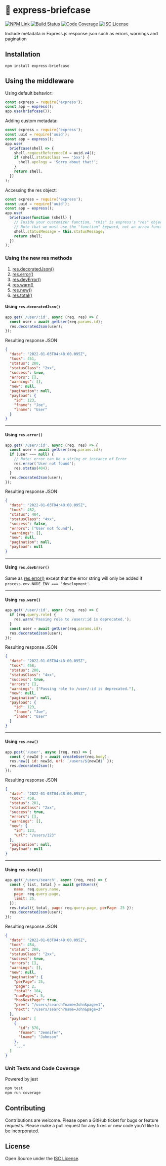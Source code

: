 # 💼 express-briefcase

[![NPM Link](https://img.shields.io/npm/v/express-briefcase?v=4.0.1)](https://npmjs.com/package/express-briefcase)
[![Build Status](https://ci.appveyor.com/api/projects/status/github/kensnyder/express-briefcase?branch=master&svg=true&v=4.0.1)](https://ci.appveyor.com/project/kensnyder/express-briefcase/branch/master)
[![Code Coverage](https://codecov.io/gh/kensnyder/express-briefcase/branch/master/graph/badge.svg?v=4.0.1)](https://codecov.io/gh/kensnyder/express-briefcase)
[![ISC License](https://img.shields.io/npm/l/express-briefcase.svg?v=4.0.1)](https://opensource.org/licenses/ISC)

Include metadata in Express.js response json such as errors, warnings and pagination

## Installation

`npm install express-briefcase`

## Using the middleware

Using default behavior:

```js
const express = require('express');
const app = express();
app.use(briefcase());
```

Adding custom metadata:

```js
const express = require('express');
const uuid = require('uuid');
const app = express();
app.use(
  briefcase(shell => {
    shell.requestReferenceId = uuid.v4();
    if (shell.statusClass === '5xx') {
      shell.apology = 'Sorry about that!';
    }
    return shell;
  })
);
```

Accessing the res object:

```js
const express = require('express');
const uuid = require('uuid');
const app = express();
app.use(
  briefcase(function (shell) {
    // Inside your customizer function, "this" is express's "res" object
    // Note that we must use the "function" keyword, not an arrow function
    shell.statusMessage = this.statusMessage;
    return shell;
  })
);
```

### Using the new res methods

1. [res.decoratedJson()](using-res-decoratedjson)
1. [res.error()](using-res-error)
1. [res.devError()](using-res-deverror)
1. [res.warn()](using-res-warn)
1. [res.new()](using-res-new)
1. [res.total()](using-res-total)

#### Using `res.decoratedJson()`

```js
app.get('/user/:id', async (req, res) => {
  const user = await getUser(req.params.id);
  res.decoratedJson(user);
});
```

Resulting response JSON

```json
{
  "date": "2022-01-03T04:48:00.095Z",
  "took": 451,
  "status": 200,
  "statusClass": "2xx",
  "success": true,
  "errors": [],
  "warnings": [],
  "new": null,
  "pagination": null,
  "payload": {
    "id": 123,
    "fname": "Joe",
    "lname": "User"
  }
}
```

---

#### Using `res.error()`

```js
app.get('/user/:id', async (req, res) => {
  const user = await getUser(req.params.id);
  if (user === null) {
    // Note: error can be a string or instance of Error
    res.error('User not found');
    res.status(404);
  }
  res.decoratedJson(user);
});
```

Resulting response JSON

```json
{
  "date": "2022-01-03T04:48:00.095Z",
  "took": 452,
  "status": 404,
  "statusClass": "4xx",
  "success": false,
  "errors": ["User not found"],
  "warnings": [],
  "new": null,
  "pagination": null,
  "payload": null
}
```

---

#### Using `res.devError()`

Same as [res.error()](using-res-error) except that the error string will
only be added if `process.env.NODE_ENV === 'development'`.

---

#### Using `res.warn()`

```js
app.get('/user/:id', async (req, res) => {
  if (req.query.role) {
    res.warn('Passing role to /user/:id is deprecated.');
  }
  const user = await getUser(req.params.id);
  res.decoratedJson(user);
});
```

Resulting response JSON

```json
{
  "date": "2022-01-03T04:48:00.095Z",
  "took": 458,
  "status": 200,
  "statusClass": "4xx",
  "success": true,
  "errors": [],
  "warnings": ["Passing role to /user/:id is deprecated."],
  "new": null,
  "pagination": null,
  "payload": {
    "id": 123,
    "fname": "Joe",
    "lname": "User"
  }
}
```

---

#### Using `res.new()`

```js
app.post('/user', async (req, res) => {
  const { newId } = await createUser(req.body);
  res.new({ id: newId, url: `/users/${newId}` });
  res.decoratedJson();
});
```

Resulting response JSON

```json
{
  "date": "2022-01-03T04:48:00.095Z",
  "took": 458,
  "status": 201,
  "statusClass": "2xx",
  "success": true,
  "errors": [],
  "warnings": [],
  "new": {
    "id": 123,
    "url": "/users/123"
  },
  "pagination": null,
  "payload": null
}
```

---

#### Using `res.total()`

```js
app.get('/users/search', async (req, res) => {
  const { list, total } = await getUsers({
    name: req.query.name,
    page: req.query.page,
    limit: 25,
  });
  res.total({ total, page: req.query.page, perPage: 25 });
  res.decoratedJson(user);
});
```

Resulting response JSON

```json
{
  "date": "2022-01-03T04:48:00.095Z",
  "took": 454,
  "status": 200,
  "statusClass": "2xx",
  "success": true,
  "errors": [],
  "warnings": [],
  "new": null,
  "pagination": {
    "perPage": 25,
    "page": 2,
    "total": 104,
    "numPages": 5,
    "hasNextPage": true,
    "prev": "/users/search?name=John&page=1",
    "next": "/users/search?name=John&page=3"
  },
  "payload": [
    {
      "id": 576,
      "fname": "Jennifer",
      "lname": "Johnson"
    },
    "..."
  ]
}
```

### Unit Tests and Code Coverage

Powered by jest

```bash
npm test
npm run coverage
```

## Contributing

Contributions are welcome. Please open a GitHub ticket for bugs or feature
requests. Please make a pull request for any fixes or new code you'd like to be
incorporated.

## License

Open Source under the [ISC License](https://opensource.org/licenses/ISC).
